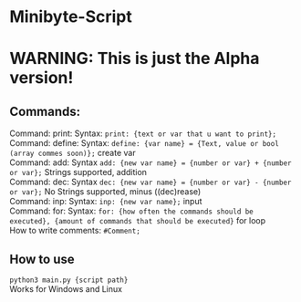 # Minibyte-Script
# WARNING: This is just the Alpha version!
## Commands:  
Command: print: Syntax: `print: {text or var that u want to print};`  
Command: define: Syntax: `define: {var name} = {Text, value or bool (array commes soon)};` create var  
Command: add: Syntax `add: {new var name} = {number or var} + {number or var};` Strings supported, addition    
Command: dec: Syntax `dec: {new var name} = {number or var} - {number or var};` No Strings supported, minus ((dec)rease)   
Command: inp: Syntax: `inp: {new var name};` input  
Command: for: Syntax: `for: {how often the commands should be executed}, {amount of commands that should be executed}` for loop  
How to write comments: `#Comment;`  

## How to use
`python3 main.py {script path}`    
Works for Windows and Linux    
